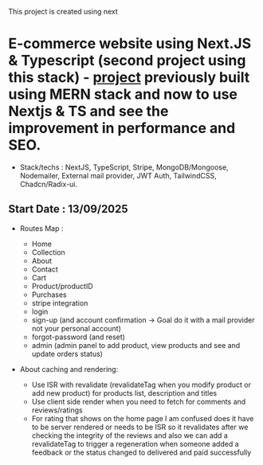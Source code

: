 This project is created using next

# E-commerce website using Next.JS & Typescript (second project using this stack) - [project](https://github.com/amineelamrani/E-Commerce-MERN) previously built using MERN stack and now to use Nextjs & TS and see the improvement in performance and SEO.

- Stack/techs : NextJS, TypeScript, Stripe, MongoDB/Mongoose, Nodemailer, External mail provider, JWT Auth, TailwindCSS, Chadcn/Radix-ui.

## Start Date : 13/09/2025

- Routes Map :

  - Home
  - Collection
  - About
  - Contact
  - Cart
  - Product/productID
  - Purchases
  - stripe integration
  - login
  - sign-up (and account confirmation -> Goal do it with a mail provider not your personal account)
  - forgot-password (and reset)
  - admin (admin panel to add product, view products and see and update orders status)

- About caching and rendering:
  - Use ISR with revalidate (revalidateTag when you modify product or add new product) for products list, description and titles
  - Use client side render when you need to fetch for comments and reviews/ratings
  - For rating that shows on the home page I am confused does it have to be server rendered or needs to be ISR so it revalidates after we checking the integrity of the reviews and also we can add a revalidateTag to trigger a regeneration when someone added a feedback or the status changed to delivered and paid successfully

